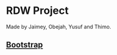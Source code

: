 # RDW Project

Made by Jaimey, Obejah, Yusuf and Thimo.

## [Bootstrap](https://bootswatch.com/cyborg/)
